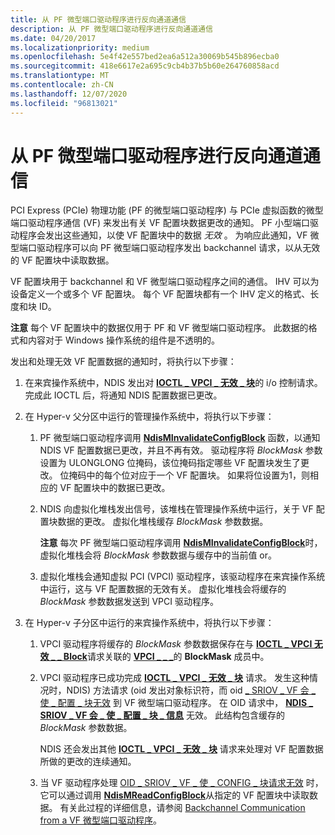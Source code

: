 ```yaml
---
title: 从 PF 微型端口驱动程序进行反向通道通信
description: 从 PF 微型端口驱动程序进行反向通道通信
ms.date: 04/20/2017
ms.localizationpriority: medium
ms.openlocfilehash: 5e4f42e557bed2ea6a512a30069b545b896ecba0
ms.sourcegitcommit: 418e6617e2a695c9cb4b37b5b60e264760858acd
ms.translationtype: MT
ms.contentlocale: zh-CN
ms.lasthandoff: 12/07/2020
ms.locfileid: "96813021"
---
```

# <a name="backchannel-communication-from-the-pf-miniport-driver"></a>从 PF 微型端口驱动程序进行反向通道通信


PCI Express (PCIe) 物理功能 (PF 的微型端口驱动程序) 与 PCIe 虚拟函数的微型端口驱动程序通信 (VF) 来发出有关 VF 配置块数据更改的通知。 PF 小型端口驱动程序会发出这些通知，以使 VF 配置块中的数据 *无效* 。 为响应此通知，VF 微型端口驱动程序可以向 PF 微型端口驱动程序发出 backchannel 请求，以从无效的 VF 配置块中读取数据。

VF 配置块用于 backchannel 和 VF 微型端口驱动程序之间的通信。 IHV 可以为设备定义一个或多个 VF 配置块。 每个 VF 配置块都有一个 IHV 定义的格式、长度和块 ID。

**注意**  每个 VF 配置块中的数据仅用于 PF 和 VF 微型端口驱动程序。 此数据的格式和内容对于 Windows 操作系统的组件是不透明的。

 

发出和处理无效 VF 配置数据的通知时，将执行以下步骤：

1.  在来宾操作系统中，NDIS 发出对 [**IOCTL \_ VPCI \_ 无效 \_ 块**](/windows-hardware/drivers/ddi/vpci/ni-vpci-ioctl_vpci_invalidate_block)的 i/o 控制请求。 完成此 IOCTL 后，将通知 NDIS 配置数据已更改。

2.  在 Hyper-v 父分区中运行的管理操作系统中，将执行以下步骤：

    1.  PF 微型端口驱动程序调用 [**NdisMInvalidateConfigBlock**](/windows-hardware/drivers/ddi/ndis/nf-ndis-ndisminvalidateconfigblock) 函数，以通知 NDIS VF 配置数据已更改，并且不再有效。 驱动程序将 *BlockMask* 参数设置为 ULONGLONG 位掩码，该位掩码指定哪些 VF 配置块发生了更改。 位掩码中的每个位对应于一个 VF 配置块。 如果将位设置为1，则相应的 VF 配置块中的数据已更改。
    2.  NDIS 向虚拟化堆栈发出信号，该堆栈在管理操作系统中运行，关于 VF 配置块数据的更改。 虚拟化堆栈缓存 *BlockMask* 参数数据。

        **注意**  每次 PF 微型端口驱动程序调用 [**NdisMInvalidateConfigBlock**](/windows-hardware/drivers/ddi/ndis/nf-ndis-ndisminvalidateconfigblock)时，虚拟化堆栈会将 *BlockMask* 参数数据与缓存中的当前值 or。

         

    3.  虚拟化堆栈会通知虚拟 PCI (VPCI) 驱动程序，该驱动程序在来宾操作系统中运行，这与 VF 配置数据的无效有关。 虚拟化堆栈会将缓存的 *BlockMask* 参数数据发送到 VPCI 驱动程序。

3.  在 Hyper-v 子分区中运行的来宾操作系统中，将执行以下步骤：

    1.  VPCI 驱动程序将缓存的 *BlockMask* 参数数据保存在与 [**IOCTL \_ VPCI 无效 \_ \_ Block**](/windows-hardware/drivers/ddi/vpci/ni-vpci-ioctl_vpci_invalidate_block)请求关联的 [**VPCI \_ \_ \_**](/windows-hardware/drivers/ddi/vpci/ns-vpci-_vpci_invalidate_block_output)的 **BlockMask** 成员中。

    2.  VPCI 驱动程序已成功完成 [**IOCTL \_ VPCI \_ 无效 \_ 块**](/windows-hardware/drivers/ddi/vpci/ni-vpci-ioctl_vpci_invalidate_block) 请求。 发生这种情况时，NDIS) 方法请求 (oid 发出对象标识符，而 oid [ \_ SRIOV \_ VF 会 \_ 使 \_ 配置 \_ 块无效](./oid-sriov-vf-invalidate-config-block.md) 到 VF 微型端口驱动程序。 在 OID 请求中， [**NDIS \_ SRIOV \_ VF 会 \_ 使 \_ 配置 \_ 块 \_ 信息**](/windows-hardware/drivers/ddi/ntddndis/ns-ntddndis-_ndis_sriov_vf_invalidate_config_block_info) 无效。 此结构包含缓存的 *BlockMask* 参数数据。

        NDIS 还会发出其他 [**IOCTL \_ VPCI \_ 无效 \_ 块**](/windows-hardware/drivers/ddi/vpci/ni-vpci-ioctl_vpci_invalidate_block) 请求来处理对 VF 配置数据所做的更改的连续通知。

    3.  当 VF 驱动程序处理 [OID \_ SRIOV \_ VF \_ 使 \_ CONFIG \_ 块请求无效](./oid-sriov-vf-invalidate-config-block.md) 时，它可以通过调用 [**NdisMReadConfigBlock**](/windows-hardware/drivers/ddi/ndis/nf-ndis-ndismreadconfigblock)从指定的 VF 配置块中读取数据。 有关此过程的详细信息，请参阅 [Backchannel Communication from a VF 微型端口驱动程序](backchannel-communication-from-a-vf-miniport-driver.md)。

 

